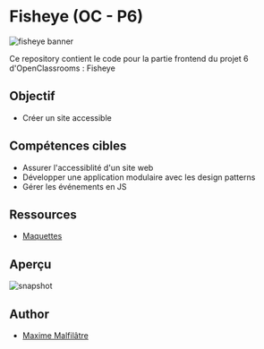 # Fisheye (OC - P6)

![fisheye banner](https://user.oc-static.com/upload/2020/08/18/15977566540758_15975854296086_image1%20%281%29.png)

Ce repository contient le code pour la partie frontend du projet 6 d'OpenClassrooms : Fisheye

## Objectif

- Créer un site accessible

## Compétences cibles

- Assurer l'accessiblité d'un site web
- Développer une application modulaire avec les design patterns
- Gérer les événements en JS

## Ressources

-  [Maquettes](https://www.figma.com/file/xPxjOaACeCK8a0UUr1Ys7E/UI-Design-FishEye-FR-(Copy)?type=design&mode=design&t=o5VcPBmHMK2MvyUR-0)

## Aperçu

![snapshot](https://user.oc-static.com/upload/2022/10/14/16657380159236_Index%20%281%29.png)

## Author

-   [Maxime Malfilâtre](https://www.github.com/maxew33)
